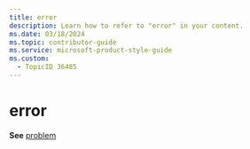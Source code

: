 ```yaml
---
title: error
description: Learn how to refer to "error" in your content.
ms.date: 03/18/2024
ms.topic: contributor-guide
ms.service: microsoft-product-style-guide
ms.custom:
  - TopicID 36485
---
```



# error

**See** [problem](~\a_z_names_terms\p\problem.md)

